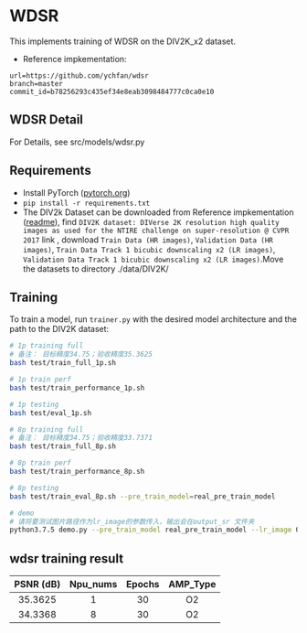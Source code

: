 # WDSR

This implements training of WDSR on the DIV2K_x2 dataset.
- Reference impkementation:
```
url=https://github.com/ychfan/wdsr
branch=master
commit_id=b78256293c435ef34e8eab3098484777c0ca0e10
```

## WDSR Detail

For Details, see src/models/wdsr.py


## Requirements

- Install PyTorch ([pytorch.org](http://pytorch.org))
- `pip install -r requirements.txt`
- The DIV2k Dataset can be downloaded from Reference impkementation ([readme](https://github.com/ychfan/wdsr/blob/master/README.md)), find `DIV2K dataset: DIVerse 2K resolution high quality images as used for the NTIRE challenge on super-resolution @ CVPR 2017` link , download `Train Data (HR images)`, `Validation Data (HR images)`, `Train Data Track 1 bicubic downscaling x2 (LR images)`, `Validation Data Track 1 bicubic downscaling x2 (LR images)`.Move the datasets to directory ./data/DIV2K/



## Training

To train a model, run `trainer.py` with the desired model architecture and the path to the DIV2K dataset:

```bash
# 1p training full
# 备注： 目标精度34.75；验收精度35.3625
bash test/train_full_1p.sh 

# 1p train perf
bash test/train_performance_1p.sh 

# 1p testing
bash test/eval_1p.sh 

# 8p training full
# 备注： 目标精度34.75；验收精度33.7371
bash test/train_full_8p.sh 

# 8p train perf
bash test/train_performance_8p.sh 

# 8p testing
bash test/train_eval_8p.sh --pre_train_model=real_pre_train_model

# demo
# 请将要测试图片路径作为lr_image的参数传入，输出会在output_sr 文件夹
python3.7.5 demo.py --pre_train_model real_pre_train_model --lr_image 0801x2.png
```


## wdsr training result

| PSNR (dB)            | Npu_nums | Epochs   | AMP_Type |
| :------: | :------: | :------: | :------: |
| 35.3625                | 1        | 30       | O2       |
| 34.3368          | 8        | 30      | O2       |